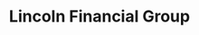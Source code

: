 ---
facebook: https://facebook.com/lincolnfinancialgroup
instagram: https://instagram.com/lincolnfingroup
linkedin: https://linkedin.com/company/lincoln-financial-group
logohandle: lfg
sort: lincoln
title: Lincoln Financial Group
twitter: https://x.com/lincolnfingroup
website: https://www.lfg.com/public/individual
wikipedia: https://en.wikipedia.org/wiki/Lincoln_National_Corporation
youtube: http://youtube.com/lincolnfinancialgrp
---